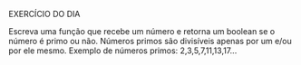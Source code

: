EXERCÍCIO DO DIA

Escreva uma função que recebe um número e retorna um boolean se o número é primo ou não. Números primos são divisíveis apenas por um e/ou por ele mesmo. Exemplo de números primos: 2,3,5,7,11,13,17...
